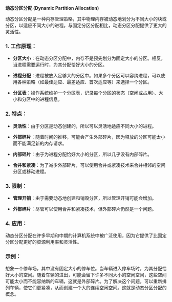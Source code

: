 **动态分区分配 (Dynamic Partition Allocation)**

动态分区分配是一种内存管理策略，其中物理内存被动态地划分为不同大小的块或分区，以适应不同大小的进程。与固定分区分配相比，动态分区分配提供了更大的灵活性。

### 1. **工作原理**：

- **分区大小**：在动态分区分配中，内存不是预先划分为固定大小的分区。相反，当进程需要运行时，为其分配恰好大小的分区。

- **进程分配**：进程被放入足够大的分区中。如果多个分区可以容纳进程，可以使用各种策略（如最佳适应、最差适应、首次适应等）来选择一个分区。

- **分区表**：操作系统维护一个分区表，记录每个分区的状态（空闲或占用）、大小和分区中的进程信息。

### 2. **特点**：

- **灵活性**：由于分区是动态创建的，所以可以灵活地适应不同大小的进程。

- **外部碎片**：随着时间的推移，可能会产生外部碎片，因为释放的分区可能太小而不能满足新的内存请求。

- **内部碎片**：由于为进程分配恰好大小的分区，所以几乎没有内部碎片。

- **合并和紧凑**：为了减少外部碎片，可以使用合并或紧凑技术来合并相邻的空闲分区或移动进程。

### 3. **限制**：

- **管理开销**：由于需要动态地创建和销毁分区，所以管理开销可能会增加。

- **外部碎片**：尽管可以使用合并和紧凑技术，但外部碎片仍然是一个问题。

### 4. **应用**：

动态分区分配在许多早期和中期的计算机系统中被广泛使用，因为它提供了比固定分区分配更好的资源利用率和灵活性。

### 示例：

想象一个停车场，其中没有固定大小的停车位。当车辆进入停车场时，为其分配恰好大小的空间。随着车辆的进出，可能会留下许多不同大小的空闲空间，这些空间可能太小而不能容纳新的车辆，这就是外部碎片。为了解决这个问题，可以重新排列车辆，使它们更紧凑，从而创建一个大的连续空闲空间。这就是动态分区分配的概念。